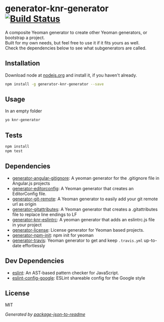 # generator-knr-generator [![Build Status](https://travis-ci.org/Knorcedger/generator-knr-generator.png?branch=master)](https://travis-ci.org/Knorcedger/generator-knr-generator)

A composite Yeoman generator to create other Yeoman generators,
or bootstrap a project.  
Built for my own needs, but feel free to use it if it fits yours as well.  
Check the dependencies below to see what subgenerators are called.

## Installation

Download node at [nodejs.org](http://nodejs.org) and install it, if you haven't already.

```sh
npm install -g generator-knr-generator --save
```

## Usage

In an empty folder

```sh
yo knr-generator
```

## Tests

```sh
npm install
npm test
```

## Dependencies

- [generator-angular-gitignore](https://github.com/Knorcedger/generator-angular-gitignore): A yeoman generator for the .gitignore file in Angular.js projects
- [generator-editorconfig](https://github.com/Knorcedger/generator-editorconfig): A Yeoman generator that creates an EditorConfig file.
- [generator-git-remote](https://github.com/Knorcedger/generator-git-remote): A Yeoman generator to easily add your git remote url as origin
- [generator-gitattributes](https://github.com/Knorcedger/generator-gitattributes): A Yeoman generator that creates a .gitattributes file to replace line endings to LF
- [generator-knr-eslintrc](https://github.com/Knorcedger/generator-knr-eslintrc): A yeoman generator that adds an eslintrc.js file in your project
- [generator-license](https://github.com/jozefizso/generator-license): License generator for Yeoman based projects.
- [generator-npm-init](https://github.com/caseywebb/generator-npm-init): npm init for yeoman
- [generator-travis](https://github.com/iamstarkov/generator-travis): Yeoman generator to get and keep `.travis.yml` up-to-date effortlessly

## Dev Dependencies

- [eslint](https://github.com/eslint/eslint): An AST-based pattern checker for JavaScript.
- [eslint-config-google](https://github.com/google/eslint-config-google): ESLint shareable config for the Google style


## License

MIT

_Generated by [package-json-to-readme](https://github.com/zeke/package-json-to-readme)_
